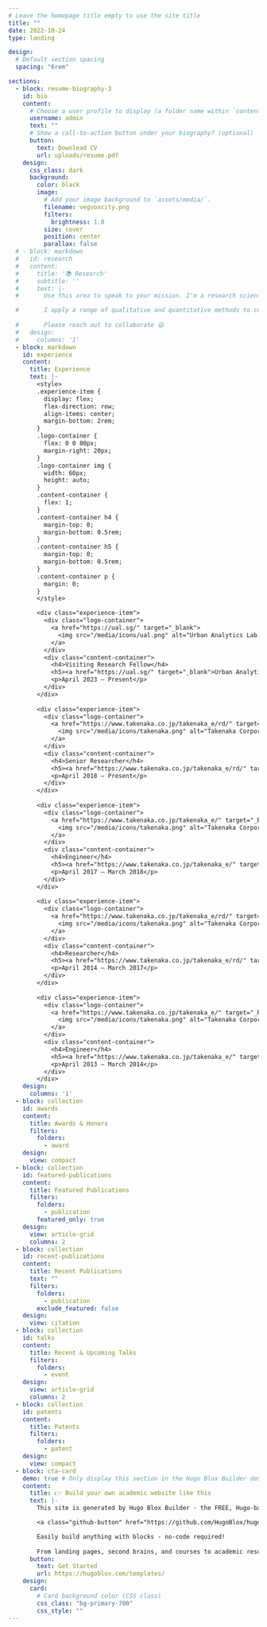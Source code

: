 ```yaml
---
# Leave the homepage title empty to use the site title
title: ""
date: 2022-10-24
type: landing

design:
  # Default section spacing
  spacing: "6rem"

sections:
  - block: resume-biography-3
    id: bio
    content:
      # Choose a user profile to display (a folder name within `content/authors/`)
      username: admin
      text: ""
      # Show a call-to-action button under your biography? (optional)
      button:
        text: Download CV
        url: uploads/resume.pdf
    design:
      css_class: dark
      background:
        color: black
        image:
          # Add your image background to `assets/media/`.
          filename: vegvoxcity.png
          filters:
            brightness: 1.0
          size: cover
          position: center
          parallax: false
  # - block: markdown
  #   id: research
  #   content:
  #     title: '📚 Research'
  #     subtitle: ''
  #     text: |-
  #       Use this area to speak to your mission. I'm a research scientist in the Moonshot team at DeepMind. I blog about machine learning, deep learning, and moonshots.

  #       I apply a range of qualitative and quantitative methods to comprehensively investigate the role of science and technology in the economy.
        
  #       Please reach out to collaborate 😃
  #   design:
  #     columns: '1'
  - block: markdown
    id: experience
    content:
      title: Experience
      text: |-
        <style>
        .experience-item {
          display: flex;
          flex-direction: row;
          align-items: center;
          margin-bottom: 2rem;
        }
        .logo-container {
          flex: 0 0 80px;
          margin-right: 20px;
        }
        .logo-container img {
          width: 60px;
          height: auto;
        }
        .content-container {
          flex: 1;
        }
        .content-container h4 {
          margin-top: 0;
          margin-bottom: 0.5rem;
        }
        .content-container h5 {
          margin-top: 0;
          margin-bottom: 0.5rem;
        }
        .content-container p {
          margin: 0;
        }
        </style>

        <div class="experience-item">
          <div class="logo-container">
            <a href="https://ual.sg/" target="_blank">
              <img src="/media/icons/ual.png" alt="Urban Analytics Lab logo">
            </a>
          </div>
          <div class="content-container">
            <h4>Visiting Research Fellow</h4>
            <h5><a href="https://ual.sg/" target="_blank">Urban Analytics Lab</a>, National University of Singapore</h5>
            <p>April 2023 – Present</p>
          </div>
        </div>
        
        <div class="experience-item">
          <div class="logo-container">
            <a href="https://www.takenaka.co.jp/takenaka_e/rd/" target="_blank">
              <img src="/media/icons/takenaka.png" alt="Takenaka Corporation logo">
            </a>
          </div>
          <div class="content-container">
            <h4>Senior Researcher</h4>
            <h5><a href="https://www.takenaka.co.jp/takenaka_e/rd/" target="_blank">Research & Development Institute</a>, Takenaka Corporation</h5>
            <p>April 2018 – Present</p>
          </div>
        </div>
        
        <div class="experience-item">
          <div class="logo-container">
            <a href="https://www.takenaka.co.jp/takenaka_e/" target="_blank">
              <img src="/media/icons/takenaka.png" alt="Takenaka Corporation logo">
            </a>
          </div>
          <div class="content-container">
            <h4>Engineer</h4>
            <h5><a href="https://www.takenaka.co.jp/takenaka_e/" target="_blank">Building Design Department</a>, Takenaka Corporation</h5>
            <p>April 2017 – March 2018</p>
          </div>
        </div>
        
        <div class="experience-item">
          <div class="logo-container">
            <a href="https://www.takenaka.co.jp/takenaka_e/rd/" target="_blank">
              <img src="/media/icons/takenaka.png" alt="Takenaka Corporation logo">
            </a>
          </div>
          <div class="content-container">
            <h4>Researcher</h4>
            <h5><a href="https://www.takenaka.co.jp/takenaka_e/rd/" target="_blank">Research & Development Institute</a>, Takenaka Corporation</h5>
            <p>April 2014 – March 2017</p>
          </div>
        </div>
        
        <div class="experience-item">
          <div class="logo-container">
            <a href="https://www.takenaka.co.jp/takenaka_e/" target="_blank">
              <img src="/media/icons/takenaka.png" alt="Takenaka Corporation logo">
            </a>
          </div>
          <div class="content-container">
            <h4>Engineer</h4>
            <h5><a href="https://www.takenaka.co.jp/takenaka_e/" target="_blank">Building Design Department</a>, Takenaka Corporation</h5>
            <p>April 2013 – March 2014</p>
          </div>
        </div>
    design:
      columns: '1'
  - block: collection
    id: awards
    content:
      title: Awards & Honors
      filters:
        folders:
          - award
    design:
      view: compact
  - block: collection
    id: featured-publications
    content:
      title: Featured Publications
      filters:
        folders:
          - publication
        featured_only: true
    design:
      view: article-grid
      columns: 2
  - block: collection
    id: recent-publications
    content:
      title: Recent Publications
      text: ""
      filters:
        folders:
          - publication
        exclude_featured: false
    design:
      view: citation
  - block: collection
    id: talks
    content:
      title: Recent & Upcoming Talks
      filters:
        folders:
          - event
    design:
      view: article-grid
      columns: 2
  - block: collection
    id: patents
    content:
      title: Patents
      filters:
        folders:
          - patent
    design:
      view: compact
  - block: cta-card
    demo: true # Only display this section in the Hugo Blox Builder demo site
    content:
      title: 👉 Build your own academic website like this
      text: |-
        This site is generated by Hugo Blox Builder - the FREE, Hugo-based open source website builder trusted by 250,000+ academics like you.

        <a class="github-button" href="https://github.com/HugoBlox/hugo-blox-builder" data-color-scheme="no-preference: light; light: light; dark: dark;" data-icon="octicon-star" data-size="large" data-show-count="true" aria-label="Star HugoBlox/hugo-blox-builder on GitHub">Star</a>

        Easily build anything with blocks - no-code required!
        
        From landing pages, second brains, and courses to academic resumés, conferences, and tech blogs.
      button:
        text: Get Started
        url: https://hugoblox.com/templates/
    design:
      card:
        # Card background color (CSS class)
        css_class: "bg-primary-700"
        css_style: ""
---
```

